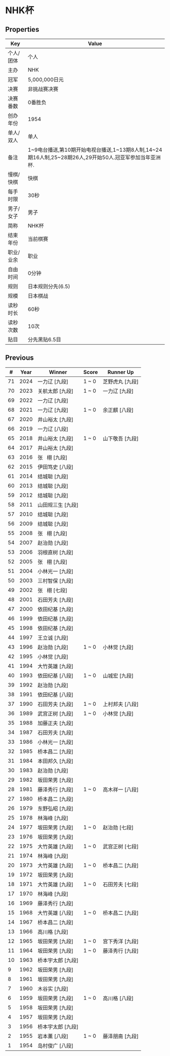 # NHK杯

## Properties

| Key | Value |
| --- | ----- |
| 个人/团体 | 个人 |
| 主办 | NHK |
| 冠军 | 5,000,000日元 |
| 决赛 | 非挑战赛决赛 |
| 决赛番数 | 0番胜负 |
| 创办年份 | 1954 |
| 单人/双人 | 单人 |
| 备注 | 1~9电台播送,第10期开始电视台播送,1~13期8人制,14~24期16人制,25~28期26人,29开始50人.冠亚军参加当年亚洲杯. |
| 慢棋/快棋 | 快棋 |
| 每手时限 | 30秒 |
| 男子/女子 | 男子 |
| 简称 | NHK杯 |
| 结束年份 | 当前棋赛 |
| 职业/业余 | 职业 |
| 自由时间 | 0分钟 |
| 规则 | 日本规则分先(6.5) |
| 规模 | 日本棋战 |
| 读秒时长 | 60秒 |
| 读秒次数 | 10次 |
| 贴目 | 分先黑贴6.5目 |

## Previous

| # | Year | Winner | Score | Runner Up |
| --- | --- | --- | --- | --- |
| 71 | 2024 | 一力辽 [九段] | 1 ~ 0 | 芝野虎丸 [九段] |
| 70 | 2023 | 关航太郎 [九段] | 1 ~ 0 | 一力辽 [九段] |
| 69 | 2022 | 一力辽 [九段] |  |  |
| 68 | 2021 | 一力辽 [九段] | 1 ~ 0 | 余正麒 [八段] |
| 67 | 2020 | 井山裕太 [九段] |  |  |
| 66 | 2019 | 一力辽 [八段] |  |  |
| 65 | 2018 | 井山裕太 [九段] | 1 ~ 0 | 山下敬吾 [九段] |
| 64 | 2017 | 井山裕太 [九段] |  |  |
| 63 | 2016 | 张   栩 [九段] |  |  |
| 62 | 2015 | 伊田笃史 [八段] |  |  |
| 61 | 2014 | 结城聪 [九段] |  |  |
| 60 | 2013 | 结城聪 [九段] |  |  |
| 59 | 2012 | 结城聪 [九段] |  |  |
| 58 | 2011 | 山田规三生 [九段] |  |  |
| 57 | 2010 | 结城聪 [九段] |  |  |
| 56 | 2009 | 结城聪 [九段] |  |  |
| 55 | 2008 | 张   栩 [九段] |  |  |
| 54 | 2007 | 赵治勋 [九段] |  |  |
| 53 | 2006 | 羽根直树 [九段] |  |  |
| 52 | 2005 | 张   栩 [九段] |  |  |
| 51 | 2004 | 小林光一 [九段] |  |  |
| 50 | 2003 | 三村智保 [九段] |  |  |
| 49 | 2002 | 张   栩 [七段] |  |  |
| 48 | 2001 | 石田芳夫 [九段] |  |  |
| 47 | 2000 | 依田纪基 [九段] |  |  |
| 46 | 1999 | 依田纪基 [九段] |  |  |
| 45 | 1998 | 依田纪基 [九段] |  |  |
| 44 | 1997 | 王立诚 [九段] |  |  |
| 43 | 1996 | 赵治勋 [九段] | 1 ~ 0 | 小林觉 [九段] |
| 42 | 1995 | 小林觉 [九段] |  |  |
| 41 | 1994 | 大竹英雄 [九段] |  |  |
| 40 | 1993 | 依田纪基 [八段] | 1 ~ 0 | 山城宏 [九段] |
| 39 | 1992 | 赵治勋 [九段] |  |  |
| 38 | 1991 | 依田纪基 [八段] |  |  |
| 37 | 1990 | 石田芳夫 [九段] | 1 ~ 0 | 上村邦夫 [八段] |
| 36 | 1989 | 武宫正树 [九段] | 1 ~ 0 | 小林觉 [九段] |
| 35 | 1988 | 加藤正夫 [九段] |  |  |
| 34 | 1987 | 石田芳夫 [九段] |  |  |
| 33 | 1986 | 小林光一 [九段] |  |  |
| 32 | 1985 | 桥本昌二 [九段] |  |  |
| 31 | 1984 | 本田邦久 [九段] |  |  |
| 30 | 1983 | 赵治勋 [九段] |  |  |
| 29 | 1982 | 坂田荣男 [九段] |  |  |
| 28 | 1981 | 藤泽秀行 [九段] | 1 ~ 0 | 高木祥一 [八段] |
| 27 | 1980 | 桥本昌二 [九段] |  |  |
| 26 | 1979 | 东野弘昭 [九段] |  |  |
| 25 | 1978 | 林海峰 [九段] |  |  |
| 24 | 1977 | 坂田荣男 [九段] | 1 ~ 0 | 赵治勋 [七段] |
| 23 | 1976 | 坂田荣男 [九段] |  |  |
| 22 | 1975 | 大竹英雄 [九段] | 1 ~ 0 | 武宫正树 [七段] |
| 21 | 1974 | 林海峰 [九段] |  |  |
| 20 | 1973 | 大竹英雄 [九段] | 1 ~ 0 | 桥本昌二 [九段] |
| 19 | 1972 | 坂田荣男 [九段] |  |  |
| 18 | 1971 | 大竹英雄 [九段] | 1 ~ 0 | 石田芳夫 [七段] |
| 17 | 1970 | 林海峰 [九段] |  |  |
| 16 | 1969 | 藤泽秀行 [九段] |  |  |
| 15 | 1968 | 大竹英雄 [八段] | 1 ~ 0 | 桥本昌二 [九段] |
| 14 | 1967 | 桥本昌二 [九段] |  |  |
| 13 | 1966 | 高川格 [九段] |  |  |
| 12 | 1965 | 坂田荣男 [九段] | 1 ~ 0 | 宫下秀洋 [九段] |
| 11 | 1964 | 坂田荣男 [九段] | 1 ~ 0 | 藤泽秀行 [九段] |
| 10 | 1963 | 桥本宇太郎 [九段] |  |  |
| 9 | 1962 | 坂田荣男 [九段] |  |  |
| 8 | 1961 | 坂田荣男 [九段] |  |  |
| 7 | 1960 | 木谷实 [九段] |  |  |
| 6 | 1959 | 坂田荣男 [九段] | 1 ~ 0 | 高川格 [八段] |
| 5 | 1958 | 坂田荣男 [九段] |  |  |
| 4 | 1957 | 坂田荣男 [九段] |  |  |
| 3 | 1956 | 桥本宇太郎 [九段] |  |  |
| 2 | 1955 | 岩本薰 [八段] | 1 ~ 0 | 藤泽朋斋 [九段] |
| 1 | 1954 | 岛村俊广 [八段] |  |  |


